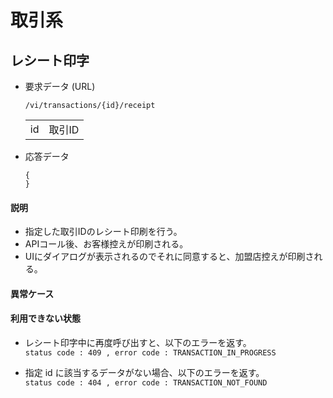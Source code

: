 # 取引系


## レシート印字


- 要求データ (URL)
  ```
  /vi/transactions/{id}/receipt
  ```
  |  |  |
  |---|---|
  | id | 取引ID |

- 応答データ
  ```
  {
  }
  ```

#### 説明

- 指定した取引IDのレシート印刷を行う。
- APIコール後、お客様控えが印刷される。
- UIにダイアログが表示されるのでそれに同意すると、加盟店控えが印刷される。

#### 異常ケース


#### 利用できない状態

- レシート印字中に再度呼び出すと、以下のエラーを返す。  
  `status code : 409 , error code : TRANSACTION_IN_PROGRESS`

- 指定 id に該当するデータがない場合、以下のエラーを返す。  
  `status code : 404 , error code : TRANSACTION_NOT_FOUND`


